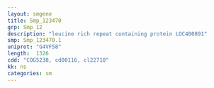 ```yaml
---
layout: smgene
title: Smp_123470
grp: Smp_12
description: "leucine rich repeat containing protein LOC400891"
smp: Smp_123470.1
uniprot: "G4VF58"
length:  1326
cdd: "COG5238, cd00116, cl22710"
kk: ns
categories: sm
---
```

